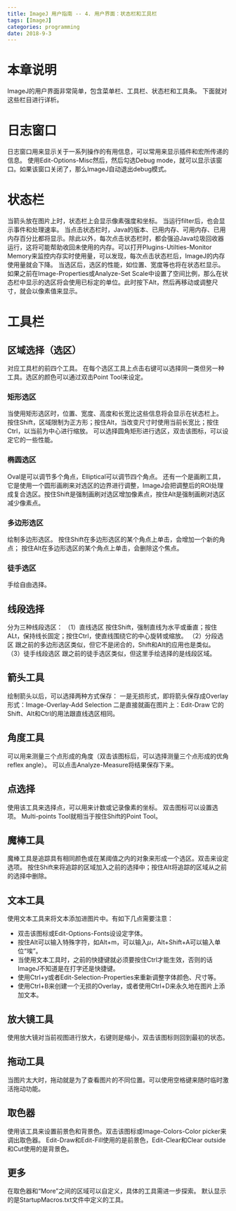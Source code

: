 ```yaml
---
title: ImageJ 用户指南 -- 4. 用户界面：状态栏和工具栏
tags: [ImageJ]
categories: programming
date: 2018-9-3
---
```


# 本章说明
ImageJ的用户界面非常简单，包含菜单栏、工具栏、状态栏和工具条。
下面就对这些栏目进行详析。

# 日志窗口
日志窗口用来显示关于一系列操作的有用信息，可以常用来显示插件和宏所传递的信息。
使用Edit-Options-Misc然后，然后勾选Debug mode，就可以显示该窗口。如果该窗口关闭了，那么ImageJ自动退出debug模式。

# 状态栏
当箭头放在图片上时，状态栏上会显示像素强度和坐标。
当运行filter后，也会显示事件和处理速率。
当点击状态栏时，Java的版本、已用内存、可用内存、已用内存百分比都将显示。除此以外，每次点击状态栏时，都会强迫Java垃圾回收器运行，这将可能帮助收回未使用的内存。可以打开Plugins-Utilties-Monitor Memory来监控内存实时使用量，可以发现，每次点击状态栏后，ImageJ的内存使用量就会下降。
当选区后，选区的性能，如位置、宽度等也将在状态栏显示。如果之前在Image-Properties或Analyze-Set Scale中设置了空间比例，那么在状态栏中显示的选区将会使用已标定的单位。此时按下Alt，然后再移动或调整尺寸，就会以像素值来显示。

# 工具栏
## 区域选择（选区）
对应工具栏的前四个工具。
在每个选区工具上点击右键可以选择同一类但另一种工具。选区的颜色可以通过双击Point Tool来设定。
### 矩形选区
当使用矩形选区时，位置、宽度、高度和长宽比这些信息将会显示在状态栏上。
按住Shift，区域限制为正方形；按住Alt，当改变尺寸时使用当前长宽比；按住Ctrl，以当前为中心进行缩放。
可以选择圆角矩形进行选区，双击该图标，可以设定它的一些性能。
### 椭圆选区
Oval是可以调节多个角点，Elliptical可以调节四个角点。
还有一个是画刷工具，它是使用一个圆形画刷来对选区的边界进行调整，ImageJ会把调整后的ROI处理成复合选区。按住Shift是强制画刷对选区增加像素点，按住Alt是强制画刷对选区减少像素点。
### 多边形选区
绘制多边形选区。
按住Shift在多边形选区的某个角点上单击，会增加一个新的角点；
按住Alt在多边形选区的某个角点上单击，会删除这个焦点。
### 徒手选区
手绘自由选择。

## 线段选择
分为三种线段选区：
（1）直线选区
按住Shift，强制直线为水平或垂直；按住ALt，保持线长固定；按住Ctrl，使直线围绕它的中心旋转或缩放。
（2）分段选区
跟之前的多边形选区类似，但它不是闭合的，Shift和Alt的应用也是类似。
（3）徒手线段选区
跟之前的徒手选区类似，但这里手绘选择的是线段区域。

## 箭头工具
绘制箭头以后，可以选择两种方式保存：
一是无损形式，即将箭头保存成Overlay形式：Image-Overlay-Add Selection
二是直接就画在图片上：Edit-Draw
它的Shift、Alt和Ctrl的用法跟直线选区相同。

## 角度工具
可以用来测量三个点形成的角度（双击该图标后，可以选择测量三个点形成的优角reflex angle）。
可以点击Analyze-Measure将结果保存下来。

## 点选择
使用该工具来选择点，可以用来计数或记录像素的坐标。
双击图标可以设置选项。
Multi-points Tool就相当于按住Shift的Point Tool。

## 魔棒工具
魔棒工具是追踪具有相同颜色或在某阈值之内的对象来形成一个选区。双击来设定选项。
按住Shift来将追踪的区域加入之前的选择中；按住Alt将追踪的区域从之前的选择中删除。

## 文本工具
使用文本工具来将文本添加进图片中。有如下几点需要注意：
- 双击该图标或Edit-Options-Fonts设设定字体。
- 按住Alt可以输入特殊字符，如Alt+m，可以输入$\mu$，Alt+Shift+A可以输入单位“埃”。
- 当使用文本工具时，之前的快捷键就必须要按住Ctrl才能生效，否则的话ImageJ不知道是在打字还是快捷键。
- 使用Ctrl+y或者Edit-Selection-Properties来重新调整字体颜色、尺寸等。
- 使用Ctrl+B来创建一个无损的Overlay，或者使用Ctrl+D来永久地在图片上添加文本。

## 放大镜工具
使用放大镜对当前视图进行放大，右键则是缩小，双击该图标则回到最初的状态。

## 拖动工具
当图片太大时，拖动就是为了查看图片的不同位置。可以使用空格键来随时临时激活拖动功能。

## 取色器
使用该工具来设置前景色和背景色。双击该图标或Image-Colors-Color picker来调出取色器。
Edit-Draw和Edit-Fill使用的是前景色，Edit-Clear和Clear outside和Cut使用的是背景色。

## 更多
在取色器和“More”之间的区域可以自定义，具体的工具需进一步探索。
默认显示的是StartupMacros.txt文件中定义的工具。
